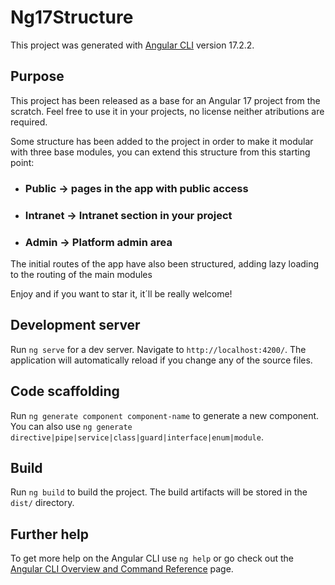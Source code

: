 # Ng17Structure

This project was generated with [Angular CLI](https://github.com/angular/angular-cli) version 17.2.2.

## Purpose

This project has been released as a base for an Angular 17 project from the scratch. Feel free to use it in your projects, no license neither atributions are required.

Some structure has been added to the project in order to make it modular with three base modules, you can extend this structure from this starting point:

* ### Public -> pages in the app with public access
* ### Intranet -> Intranet section in your project
* ### Admin -> Platform admin area

The initial routes of the app have also been structured, adding lazy loading to the routing of the main modules

Enjoy and if you want to star it, it´ll be really welcome!

## Development server

Run `ng serve` for a dev server. Navigate to `http://localhost:4200/`. The application will automatically reload if you change any of the source files.

## Code scaffolding

Run `ng generate component component-name` to generate a new component. You can also use `ng generate directive|pipe|service|class|guard|interface|enum|module`.

## Build

Run `ng build` to build the project. The build artifacts will be stored in the `dist/` directory.

## Further help

To get more help on the Angular CLI use `ng help` or go check out the [Angular CLI Overview and Command Reference](https://angular.io/cli) page.
